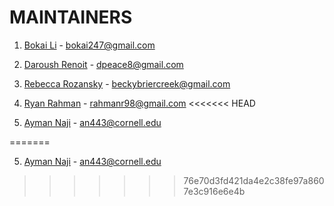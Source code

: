 # MAINTAINERS

1. [Bokai Li](https://github.com/bokai247) - bokai247@gmail.com

2. [Daroush Renoit](https://github.com/dpeace8) - dpeace8@gmail.com

3. [Rebecca Rozansky](https://github.com/rebeccarozansky) - beckybriercreek@gmail.com

4. [Ryan Rahman](https://github.com/rahmannoodles98) - rahmanr98@gmail.com
<<<<<<< HEAD

5. [Ayman Naji](https://github.com/Ay1man2) - an443@cornell.edu

=======

5. [Ayman Naji](https://github.com/Ay1man2) - an443@cornell.edu
>>>>>>> 76e70d3fd421da4e2c38fe97a8607e3c916e6e4b
